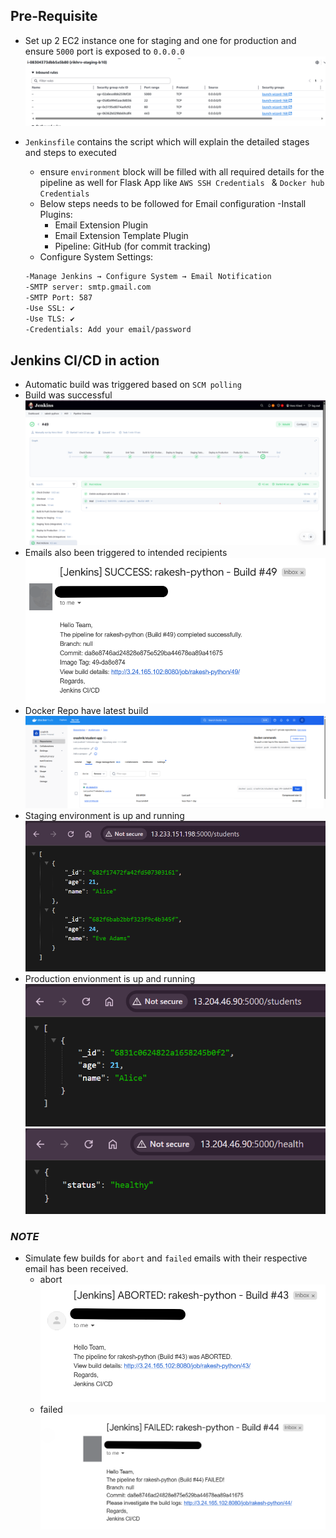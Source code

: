 ## Pre-Requisite  

- Set up 2 EC2 instance one for staging and one for production and ensure ```5000``` port is exposed to ```0.0.0.0```
![alt text](1-AWS_screenshot.png)

- ```Jenkinsfile``` contains the script which will explain the detailed stages and steps to executed 
    - ensure ```environment``` block will be filled with all required details for the pipeline as well for Flask App like ```AWS SSH Credentials ``` & ```Docker hub Credentials```
    - Below steps needs to be followed  for Email configuration 
    -Install Plugins:
        - Email Extension Plugin
        - Email Extension Template Plugin
        - Pipeline: GitHub (for commit tracking)
    - Configure System Settings:
    ```bash
    -Manage Jenkins → Configure System → Email Notification
    -SMTP server: smtp.gmail.com
    -SMTP Port: 587
    -Use SSL: ✔️
    -Use TLS: ✔️
    -Credentials: Add your email/password
    ```

## Jenkins CI/CD in action 

- Automatic build was triggered based on ```SCM polling```
- Build was successful
![alt text](0-Build_screenshot.png)
- Emails also been triggered to intended recipients 
![alt text](Sucess_build.png)
- Docker Repo have latest build 
![alt text](5-Docker_push.png)
- Staging environment is up and running 
![alt text](3-PRE_PROD.png)
- Production envionment is up and running 
![alt text](2-PROD_a.png)
![alt text](4-PROD-Health.png)

### ***NOTE***
- Simulate few builds for ```abort``` and ```failed``` emails with their respective email has been received.
    - abort
     ![alt text](abort_build.png)
    - failed 
     ![alt text](Failed_build.png)